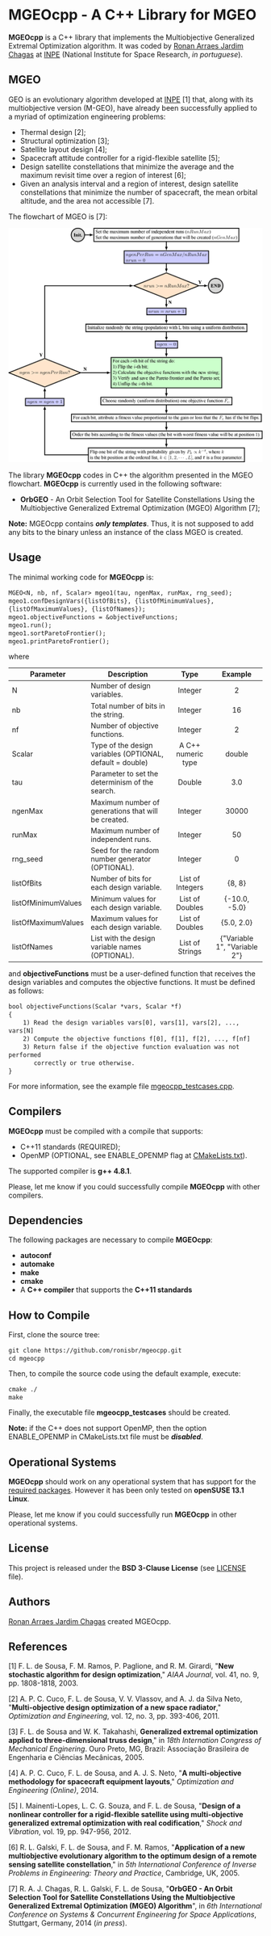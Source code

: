 MGEOcpp - A C++ Library for MGEO
================================

**MGEOcpp** is a C++ library that implements the Multiobjective Generalized
Extremal Optimization algorithm. It was coded by [Ronan Arraes Jardim
Chagas](http://www.inpe.br/ete/dse/ronan) at [INPE](http://www.inpe.br)
(National Institute for Space Research, *in portuguese*).

MGEO
----

GEO is an evolutionary algorithm developed at [INPE](http://www.inpe.br) [1]
that, along with its multiobjective version (M-GEO), have already been
successfully applied to a myriad of optimization engineering problems:

* Thermal design [2];
* Structural optimization [3];
* Satellite layout design [4];
* Spacecraft attitude controller for a rigid-flexible satellite [5];
* Design satellite constellations that minimize the average and the maximum
  revisit time over a region of interest [6];
* Given an analysis interval and a region of interest, design satellite
  constellations that minimize the number of spacecraft, the mean orbital
  altitude, and the area not accessible [7].

The flowchart of MGEO is [7]:

![M-GEO Flowchart](./figs/mgeo-flowchart.png "M-GEO flowchart [7]")

The library **MGEOcpp** codes in C++ the algorithm presented in the MGEO
flowchart. **MGEOcpp** is currently used in the following software:

* **OrbGEO** - An Orbit Selection Tool for Satellite Constellations Using the
  Multiobjective Generalized Extremal Optimization (MGEO) Algorithm [7];

**Note:** MGEOcpp contains ***only templates***. Thus, it is not supposed to add
any bits to the binary unless an instance of the class MGEO is created.

Usage
-----

The minimal working code for **MGEOcpp** is:

```
MGEO<N, nb, nf, Scalar> mgeo1(tau, ngenMax, runMax, rng_seed);
mgeo1.confDesignVars({listOfBits}, {listOfMinimumValues}, {listOfMaximumValues}, {listOfNames});
mgeo1.objectiveFunctions = &objectiveFunctions;
mgeo1.run();
mgeo1.sortParetoFrontier();
mgeo1.printParetoFrontier();
```
where

| Parameter                              | Description                                               | Type                                   | Example                                 |
| -------------------------------------- | --------------------------------------------------------- |:--------------------------------------:|:---------------------------------------:|
| N                                      | Number of design variables.                               | Integer                                | 2                                       |
| nb                                     | Total number of bits in the string.                       | Integer                                | 16                                      |
| nf                                     | Number of objective functions.                            | Integer                                | 2                                       |
| Scalar                                 | Type of the design variables (OPTIONAL, default = double) | A C++ numeric type                     | double                                  |
| tau                                    | Parameter to set the determinism of the search.           | Double                                 | 3.0                                     |
| ngenMax                                | Maximum number of generations that will be created.       | Integer                                | 30000                                   |
| runMax                                 | Maximum number of independent runs.                       | Integer                                | 50                                      |
| rng_seed                               | Seed for the random number generator (OPTIONAL).          | Integer                                | 0                                       |
| listOfBits                             | Number of bits for each design variable.                  | List of Integers                       | {8, 8}                                  |
| listOfMinimumValues                    | Minimum values for each design variable.                  | List of Doubles                        | {-10.0, -5.0}                           |
| listOfMaximumValues                    | Maximum values for each design variable.                  | List of Doubles                        | {5.0, 2.0}                              |
| listOfNames                            | List with the design variable names (OPTIONAL).           | List of Strings                        | {"Variable 1", "Variable 2"}            |

and **objectiveFunctions** must be a user-defined function that receives the
design variables and computes the objective functions. It must be defined as
follows:

```
bool objectiveFunctions(Scalar *vars, Scalar *f)
{
    1) Read the design variables vars[0], vars[1], vars[2], ..., vars[N]
    2) Compute the objective functions f[0], f[1], f[2], ..., f[nf]
    3) Return false if the objective function evaluation was not performed
       correctly or true otherwise.
}
```

For more information, see the example file
[mgeocpp_testcases.cpp](./src/mgeocpp_testcases.cpp).

Compilers <a name="Compilers"></a>
---------

**MGEOcpp** must be compiled with a compile that supports:

* C++11 standards (REQUIRED);
* OpenMP (OPTIONAL, see ENABLE_OPENMP flag at [CMakeLists.txt](CMakeLists.txt)).

The supported compiler is **g++ 4.8.1**.

Please, let me know if you could successfully compile **MGEOcpp** with other
compilers.

Dependencies <a name="Dependencies"></a>
------------

The following packages are necessary to compile **MGEOcpp**:

* **autoconf**
* **automake**
* **make**
* **cmake**
* A **C++ compiler** that supports the **C++11 standards**

How to Compile
--------------

First, clone the source tree:

```
git clone https://github.com/ronisbr/mgeocpp.git
cd mgeocpp
```

Then, to compile the source code using the default example, execute:

```
cmake ./
make
```

Finally, the executable file **mgeocpp_testcases** should be created.

**Note:** if the C++ does not support OpenMP, then the option ENABLE_OPENMP in
CMakeLists.txt file must be ***disabled***.

Operational Systems
-------------------

**MGEOcpp** should work on any operational system that has support for the
[required packages](#Dependencies). However it has
been only tested on **openSUSE 13.1 Linux**.

Please, let me know if you could successfully run **MGEOcpp** in other
operational systems.

License
-------

This project is released under the **BSD 3-Clause License** (see
[LICENSE](./LICENSE) file).

Authors
-------

[Ronan Arraes Jardim Chagas](http://www.inpe.br/ete/dse/ronan) created MGEOcpp.

References
----------

[1] F. L. de Sousa, F. M. Ramos, P. Paglione, and R. M. Girardi, "**New
stochastic algorithm for design optimization**," *AIAA Journal*, vol. 41, no. 9,
pp. 1808-1818, 2003.

[2] A. P. C. Cuco, F. L. de Sousa, V. V. Vlassov, and A. J. da Silva Neto,
"**Multi-objective design optimization of a new space radiator**," *Optimization
and Engineering*, vol. 12, no. 3, pp. 393-406, 2011.

[3] F. L. de Sousa and W. K. Takahashi, **Generalized extremal optimization
applied to three-dimensional truss design**," in *18th Internation Congress of
Mechanical Enginering*. Ouro Preto, MG, Brazil: Associação Brasileira de
Engenharia e Ciências Mecânicas, 2005.

[4] A. P. C. Cuco, F. L. de Sousa, and A. J. S. Neto, "**A multi-objective
methodology for spacecraft equipment layouts**," *Optimization and Engineering
(Online)*, 2014.

[5] I. Mainenti-Lopes, L. C. G. Souza, and F. L. de Sousa, "**Design of a
nonlinear controller for a rigid-flexible satellite using multi-objective
generalized extremal optimization with real codification**," *Shock and
Vibration*, vol. 19, pp. 947-956, 2012.

[6] R. L. Galski, F. L. de Sousa, and F. M. Ramos, "**Application of a new
multiobjective evolutionary algorithm to the optimum design of a remote sensing
satellite constellation**," in *5th International Conference of Inverse Problems
in Engineering: Theory and Practice*, Cambridge, UK, 2005.

[7] R. A. J. Chagas, R. L. Galski, F. L. de Sousa, "**OrbGEO - An Orbit
Selection Tool for Satellite Constellations Using the Multiobjective Generalized
Extremal Optimization (MGEO) Algorithm**", in *6th International Conference on
Systems & Concurrent Engineering for Space Applications*, Stuttgart, Germany,
2014 (*in press*).


